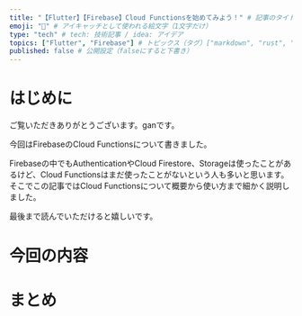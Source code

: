 ```yaml
---
title: "【Flutter】【Firebase】Cloud Functionsを始めてみよう！" # 記事のタイトル
emoji: "👶" # アイキャッチとして使われる絵文字（1文字だけ）
type: "tech" # tech: 技術記事 / idea: アイデア
topics: ["Flutter", "Firebase"] # トピックス（タグ）["markdown", "rust", "aws"]のように指定する
published: false # 公開設定（falseにすると下書き）
---
```


# はじめに
ご覧いただきありがとうございます。ganです。

今回はFirebaseのCloud Functionsについて書きました。

Firebaseの中でもAuthenticationやCloud Firestore、Storageは使ったことがあるけど、Cloud Functionsはまだ使ったことがないという人も多いと思います。そこでこの記事ではCloud Functionsについて概要から使い方まで細かく説明しました。

最後まで読んでいただけると嬉しいです。

# 今回の内容

# まとめ